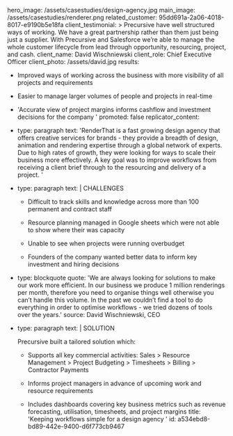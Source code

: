 hero_image: /assets/casestudies/design-agency.jpg
main_image: /assets/casestudies/renderer.png
related_customer: 95dd691a-2a06-4018-8017-e9190b5e18fa
client_testimonial: >
  Precursive have well structured ways of working. We have a great partnership rather than them just
  being just a supplier. With Precursive and Salesforce we’re able to manage the whole customer
  lifecycle from lead through opportunity, resourcing, project, and cash.
client_name: David Wischniewski
client_role: Chief Executive Officer
client_photo: /assets/david.jpg
results:
  - Improved ways of working across the business with more visibility of all projects and requirements
  - Easier to manage larger volumes of people and projects in real-time
  - 'Accurate view of project margins informs cashflow and investment decisions for the company '
promoted: false
replicator_content:
  - 
    type: paragraph
    text: 'RenderThat is a fast growing design agency that offers creative services for brands - they provide a breadth of design, animation and rendering expertise through a global network of experts. Due to high rates of growth, they were looking for ways to scale their business more effectively. A key goal was to improve workflows from receiving a client brief through to the resourcing and delivery of a project.  '
  - 
    type: paragraph
    text: |
      CHALLENGES
      
      + Difficult to track skills and knowledge across more than 100 permanent and contract staff
      
      + Resource planning managed in Google sheets which were not able to show where their was capacity
      
      + Unable to see when projects were running overbudget
      
      + Founders of the company wanted better data to inform key investment and hiring decisions
  - 
    type: blockquote
    quote: 'We are always looking for solutions to make our work more efficient. In our business we produce 1 million renderings per month, therefore you need to organise things well otherwise you can’t handle this volume. In the past we couldn’t find a tool to do everything in order to optimise workflows - we tried dozens of tools over the years.'
    source: David Wischniewski, CEO
  - 
    type: paragraph
    text: |
      SOLUTION
      
      Precursive built a tailored solution which:
      
      + Supports all key commercial activities: Sales > Resource Management > Project Budgeting > Timesheets > Billing > Contractor Payments
      
      + Informs project managers in advance of upcoming work and resource requirements
      
      + Includes dashboards covering key business metrics such as revenue forecasting, utilisation, timesheets, and project margins
title: 'Keeping workflows simple for a design agency '
id: a534ebd8-bd89-442e-9400-d6f773cb9467
